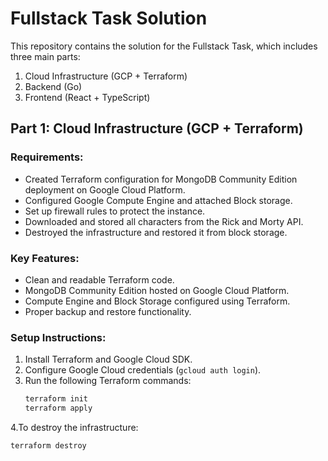 # Fullstack Task Solution

This repository contains the solution for the Fullstack Task, which includes three main parts:

1. Cloud Infrastructure (GCP + Terraform)
2. Backend (Go)
3. Frontend (React + TypeScript)

## Part 1: Cloud Infrastructure (GCP + Terraform)

### Requirements:
- Created Terraform configuration for MongoDB Community Edition deployment on Google Cloud Platform.
- Configured Google Compute Engine and attached Block storage.
- Set up firewall rules to protect the instance.
- Downloaded and stored all characters from the Rick and Morty API.
- Destroyed the infrastructure and restored it from block storage.

### Key Features:
- Clean and readable Terraform code.
- MongoDB Community Edition hosted on Google Cloud Platform.
- Compute Engine and Block Storage configured using Terraform.
- Proper backup and restore functionality.

### Setup Instructions:
1. Install Terraform and Google Cloud SDK.
2. Configure Google Cloud credentials (`gcloud auth login`).
3. Run the following Terraform commands:
   ```bash
   terraform init
   terraform apply
4.To destroy the infrastructure:
```bash
terraform destroy
